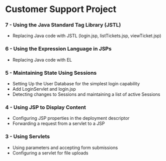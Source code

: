Customer Support Project
========================

### 7 - Using the Java Standard Tag Library (JSTL)
* Replacing Java code with JSTL (login.jsp, listTickets.jsp, viewTicket.jsp)

### 6 - Using the Expression Language in JSPs
* Replacing Java code with EL

### 5 - Maintaining State Using Sessions
* Setting Up the User Database for the simplest login capability
* Add LoginServlet and login.jsp
* Detecting changes to Sessions and maintaining a list of active Sessions

### 4 - Using JSP to Display Content
* Configuring JSP properties in the deployment descriptor
* Forwarding a request from a servlet to a JSP

### 3 - Using Servlets
* Using parameters and accepting form submissions
* Configuring a servlet for file uploads